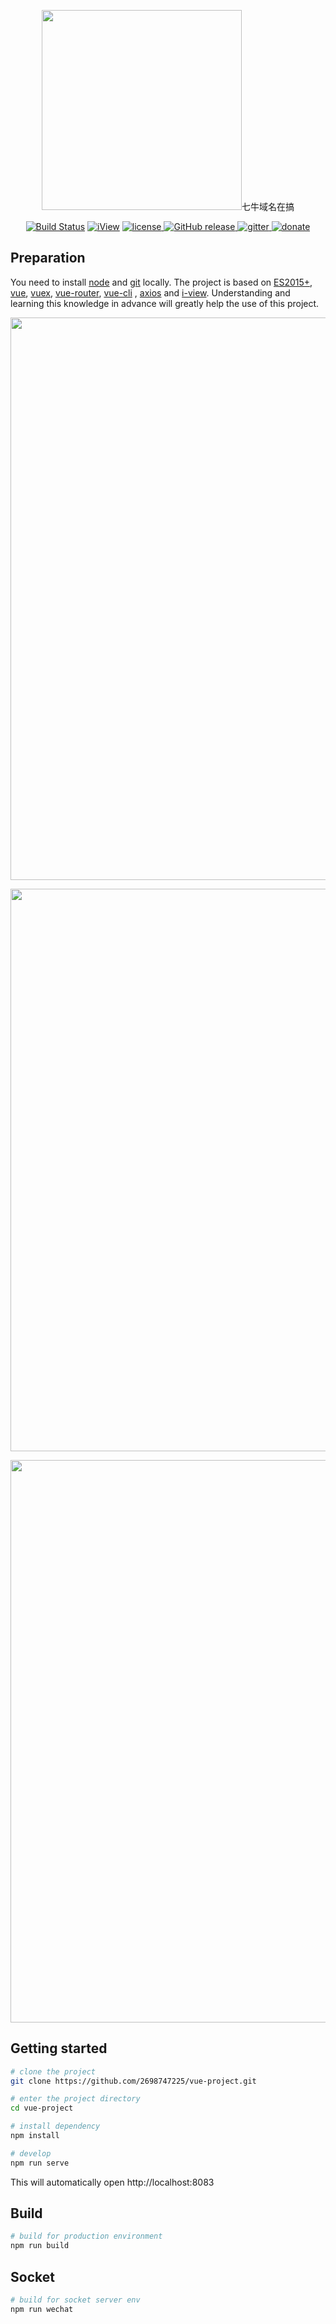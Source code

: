 <p align="center">
  <img width="320" src="http://q05zllqfu.bkt.clouddn.com/微信图片_20191030183532.jpg">七牛域名在搞
</p>

<p align="center">
  <a href="https://circleci.com/gh/vuejs/vue/tree/dev"><img src="https://img.shields.io/circleci/project/github/vuejs/vue/dev.svg" alt="Build Status"></a>
<a href="https://www.npmjs.org/package/iview" rel="nofollow"><img src="https://img.shields.io/npm/v/iview.svg?style=flat-square" alt="iView"></a>

  <a href="https://github.com/PanJiaChen/vue-element-admin/blob/master/LICENSE">
    <img src="https://img.shields.io/github/license/mashape/apistatus.svg" alt="license">
  </a>
  <a href="https://github.com/PanJiaChen/vue-element-admin/releases">
    <img src="https://img.shields.io/github/release/PanJiaChen/vue-element-admin.svg" alt="GitHub release">
  </a>
  <a href="https://gitter.im/vue-element-admin/discuss">
    <img src="https://badges.gitter.im/Join%20Chat.svg" alt="gitter">
  </a>
  <a href="https://panjiachen.github.io/vue-element-admin-site/donate">
    <img src="https://img.shields.io/badge/%24-donate-ff69b4.svg" alt="donate">
  </a>
</p>

## Preparation

You need to install [node](https://nodejs.org/) and [git](https://git-scm.com/) locally. The project is based on [ES2015+](https://es6.ruanyifeng.com/), [vue](https://cn.vuejs.org/index.html), [vuex](https://vuex.vuejs.org/zh-cn/), [vue-router](https://router.vuejs.org/zh-cn/), [vue-cli](https://github.com/vuejs/vue-cli) , [axios](https://github.com/axios/axios) and [i-view](https://github.com/iview/iview).
Understanding and learning this knowledge in advance will greatly help the use of this project.
 <p align="center">
  <img width="900" src="http://q05zllqfu.bkt.clouddn.com/微信截图_20191029205915.png">
</p>
<p align="center">
  <img width="900" src="http://q05zllqfu.bkt.clouddn.com/微信截图_20191029205936.png">
</p>
<p align="center">
  <img width="900" src="http://q05zllqfu.bkt.clouddn.com/微信截图_20191107131045.png">
</p>

## Getting started

```bash
# clone the project
git clone https://github.com/2698747225/vue-project.git

# enter the project directory
cd vue-project

# install dependency
npm install

# develop
npm run serve
```

This will automatically open http://localhost:8083

## Build

```bash
# build for production environment
npm run build
```

## Socket

```bash
# build for socket server env
npm run wechat


